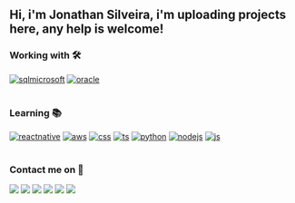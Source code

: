 ## Hi, i'm Jonathan Silveira, i'm uploading projects here, any help is welcome!
 
### Working with 🛠

<div style="display: inline_block">
  <a href="https://www.microsoft.com/en-us/sql-server/sql-server-2019" target="_blank"><img align="center" alt="sqlmicrosoft" src="https://img.shields.io/badge/Microsoft_SQL_Server-d68c1c?style=for-the-badge&logo=microsoft-sql-server&logoColor=white" /></a>
  <a href="https://www.oracle.com/database/technologies/appdev/plsql.html" target="_blank"><img align="center" alt="oracle" src="https://img.shields.io/badge/Oracle-F80000?style=for-the-badge&logo=Oracle&logoColor=white" /></a>

</div><br/>

### Learning 📚

<div>
  <a href="https://reactnative.dev" target="_blank"><img alt="reactnative" src="https://img.shields.io/badge/React_Native-20232A?style=for-the-badge&logo=react&logoColor=61DAFB" /></a>
  <a href="https://aws.amazon.com/?nc1=h_ls" target="_blank"><img alt="aws" src="https://img.shields.io/badge/Amazon_AWS-232F3E?style=for-the-badge&logo=amazon-aws&logoColor=white" /></a>
  <a href="https://www.w3.org/Style/CSS/Overview.en.html" target="_blank"><img alt="css" src="https://img.shields.io/badge/CSS3-1572B6?style=for-the-badge&logo=css3&logoColor=white" /></a>
  <a href="https://www.typescriptlang.org" target="_blank"><img alt="ts" src="https://img.shields.io/badge/TypeScript-007ACC?style=for-the-badge&logo=typescript&logoColor=white" /></a>
  <a href="https://www.python.org" target="_blank"><img alt="python" src="https://img.shields.io/badge/Python-3776AB?style=for-the-badge&logo=python&logoColor=white" /></a>
  <a href="https://nodejs.org/en/about/" target="_blank"><img alt="nodejs" src="https://img.shields.io/badge/Node.js-43853D?style=for-the-badge&logo=node.js&logoColor=white" /></a>
  <a href="https://www.javascript.com" target="_blank"><img alt="js" src="https://img.shields.io/badge/JavaScript-F7DF1E?style=for-the-badge&logo=javascript&logoColor=black" /></a>
</div><br/>
  
### Contact me on 📩

<div> 
  <a href="https://www.instagram.com/BonathanRJ" target="_blank"><img src="https://img.shields.io/badge/-Instagram-%23E4405F?style=for-the-badge&logo=instagram&logoColor=white" target="_blank"></a>
  <a href="mailto:jonathanbdasilveira@gmail.com"><img src="https://img.shields.io/badge/Gmail-D14836?style=for-the-badge&logo=gmail&logoColor=white" target="_blank"></a>  
  <a href="https://img.shields.io/badge/Bonathan#4089" target="_blank"><img src="https://img.shields.io/badge/Discord-7289DA?style=for-the-badge&logo=discord&logoColor=white" target="_blank"></a> 
  <a href="https://www.linkedin.com/in/jonathan-barbosa1/" target="_blank"><img src="https://img.shields.io/badge/-LinkedIn-%230077B5?style=for-the-badge&logo=linkedin&logoColor=white" target="_blank"></a> 
 <a href="https://t.me/JBonathan" target="_blank"> <img src="https://img.shields.io/badge/Telegram-2CA5E0?style=for-the-badge&logo=telegram&logoColor=white"></a>
 <a href="https://api.whatsapp.com/send?phone=5521969282608" target="_blank"> <img src="https://img.shields.io/badge/WhatsApp-25D366?style=for-the-badge&logo=whatsapp&logoColor=white"></a>

  
  </div>
  

